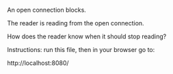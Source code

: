 An open connection blocks.

The reader is reading from the open connection.

How does the reader know when it should stop reading?

Instructions: run this file, then in your browser go to:

http://localhost:8080/